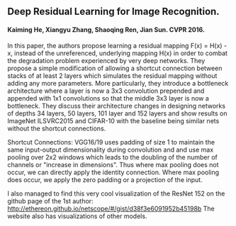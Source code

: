 ## Deep Residual Learning for Image Recognition. 

#### Kaiming He, Xiangyu Zhang, Shaoqing Ren, Jian Sun. CVPR 2016.

In this paper, the authors propose learning a residual mapping F(x) = H(x) - x, instead of the unreferenced, underlying mapping H(x) in order to combat the degradation problem experienced by very deep networks. They propose a simple modification of allowing a shortcut connection between stacks of at least 2 layers which simulates the residual mapping without adding any more parameters. More particularly, they introduce a bottleneck architecture where a layer is now a 3x3 convolution prepended and appended with 1x1 convolutions so that the middle 3x3 layer is now a bottleneck. They discuss their architecture changes in designing networks of depths 34 layers, 50 layers, 101 layer and 152 layers and show results on ImageNet ILSVRC2015 and CIFAR-10 with the baseline being similar nets without the shortcut connections.

Shortcut Connections:
VGG16/19 uses padding of size 1 to maintain the same input-output dimensionality during convolution and and use max pooling over 2x2 windows which leads to the doubling of the number of channels or "increase in dimensions". Thus where max pooling does not occur, we can directly apply the identity connection. Where max pooling does occur, we apply the zero padding or a projection of the input.

I also managed to find this very cool visualization of the ResNet 152 on the github page of the 1st author: http://ethereon.github.io/netscope/#/gist/d38f3e6091952b45198b
The website also has visualizations of other models.